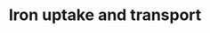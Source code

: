 ---
annotations:
- type: Pathway Ontology
  value: iron transport pathway
authors:
- Mkutmon
- DeSl
- Egonw
description: 'The transport of iron between cells is mediated by transferrin. However,
  iron can also enter and leave cells not only by itself, but also in the form of
  heme and siderophores. When entering the cell via the main path (by transferrin
  endocytosis), its goal is not the (still elusive) chelated iron pool in the cytosol
  nor the lysosomes but the mitochondria, where heme is synthesized and iron-sulfur
  clusters are assembled (Kurz et al,2008, Hower et al 2009, Richardson et al 2010).Original
  Pathway at Reactome: http://www.reactome.org/PathwayBrowser/#DB=gk_current&FOCUS_SPECIES_ID=48887&FOCUS_PATHWAY_ID=917937'
last-edited: 2019-01-13
organisms:
- Bos taurus
redirect_from:
- /index.php/Pathway:WP3217
- /instance/WP3217
schema-jsonld:
- '@context': https://schema.org/
  '@id': https://wikipathways.github.io/pathways/WP3217.html
  '@type': Dataset
  creator:
    '@type': Organization
    name: WikiPathways
  description: 'The transport of iron between cells is mediated by transferrin. However,
    iron can also enter and leave cells not only by itself, but also in the form of
    heme and siderophores. When entering the cell via the main path (by transferrin
    endocytosis), its goal is not the (still elusive) chelated iron pool in the cytosol
    nor the lysosomes but the mitochondria, where heme is synthesized and iron-sulfur
    clusters are assembled (Kurz et al,2008, Hower et al 2009, Richardson et al 2010).Original
    Pathway at Reactome: http://www.reactome.org/PathwayBrowser/#DB=gk_current&FOCUS_SPECIES_ID=48887&FOCUS_PATHWAY_ID=917937'
  keywords:
  - HTR3D
  - e-
  - ATP6V0B
  - ATP2A1-3
  - Cu2+
  - CLCN1/2/KA/KB
  - FXYD6
  - holoTF
  - CYBRD1:Heme
  - TF:TFRC dimer
  - RAF1:SGK:TSC22D3:WPP
  - TTYH1-3
  - ATP1B2
  - ATP2B1-4
  - ATP6V0A4
  - ATP12A
  - BV
  - BESTs
  - ATP1A2
  - ATP7A
  - 2GABRA:2GABRB:GABRG:GABA
  - ATP4B
  - ATP6V1C1
  - TF:TFRC
  - TTYH2/3
  - GABRA6
  - OSTM1
  - UNC79
  - Li+
  - Fe2+
  - ATP6V1G2
  - SLC11A2
  - ATP1A4
  - ATP6V0E1
  - SLC9B2
  - SCNN1B
  - Gly [extracellular
  - Cu2+ [plasma
  - ATP4A/12A:ATP4B
  - GLRA:GLRB:Gly
  - RYR3
  - CLCN2
  - ATP6V1E1
  - ATP6V1B2
  - ATP2C2
  - ATP6V0C
  - GABRA4
  - NEDD4L
  - SLC46A1
  - GABA [extracellular
  - ATP2C1
  - GABRG2
  - RYR1
  - ATP1A1
  - RAF1
  - GABRR pentamer:GABA
  - Fe3+ [endosome
  - Ub
  - TCIRG1
  - ASIC5
  - CO
  - SCNN1D
  - PPi
  - SGK2
  - TFRC
  - CLCN3
  - Urate
  - HCO3-
  - heme
  - ATP1A3
  - Fe3+ [extracellular
  - WNKs
  - ATP4A
  - ATP6V1D
  - ASIC4
  - GABRA5
  - AMP
  - ATP6V1C2
  - RYR2
  - SLC9B1/C2
  - HMOX1/2
  - holoTF:TFRC dimer
  - SLC40A1
  - NAADP
  - BSND
  - ATP
  - H+ [extracellular
  - Fe3+
  - ADP
  - holoTF:TFRC
  - heme [plasma
  - FLVCR1
  - CYBRD1
  - ARHGEF9
  - HTR3E
  - TF
  - ABCG2
  - CLIC2
  - HEPH
  - HTR3A
  - FXYD1
  - FTL [cytosol]
  - ATP6V1A
  - MTP1:CP:6Cu2+
  - CLCNKA [plasma
  - NADPH
  - GABRR2
  - ATP6V0D1
  - ATP6V0E2
  - CLCNKB [plasma
  - SCNN1G
  - HTR3:5HT
  - GABRG3 [plasma
  - GABRA3
  - IV
  - CLCN7:OSTM1
  - ANOs
  - SGK3 [cytosol]
  - ATP6V1H
  - amiloride
  - polymer:TRDN:junctin
  - ASIC1
  - NALCN
  - GABRA2
  - CP
  - HTR3B
  - P-type ATPases type
  - SCNN channels
  - SLC17A3
  - GABRB3
  - SCNN1A
  - GLRB
  - FeHM
  - NSAID
  - Pi
  - TRDN
  - K+
  - SLC9C1
  - Ca2+
  - HTR3C [plasma
  - NADP+
  - STEAP3
  - GABRB2
  - ATP7B
  - NALCN:UNC79:UNC80
  - Cu2+ [extracellular
  - GABRB1
  - ATP6V1F [cytosol]
  - ATP6V1E2
  - GABRR1
  - ASIC trimer:H+
  - Mg2+ [Golgi
  - WWP1
  - GABRR3 [plasma
  - H+
  - ATP1B1
  - ATP6V1B1
  - TPCN1/2
  - 5HT [extracellular
  - '[cytosol]'
  - SGK1
  - O2
  - Ferritin Complex
  - Ub-SCNN channels
  - FXYD4 [plasma
  - FXYD3
  - ATP2C1/2:Mg2+
  - MCOLN1
  - FTH1(2-183)
  - ASIC2 [plasma
  - ATP6V0A1
  - membrane]
  - ACCN3
  - ATP6V0A2
  - FXYD2
  - region]
  - H2O
  - TSC22D3
  - UNC80
  - FXYD7
  - ATP6V1G3
  - ATP6V1G1
  - GABRA1
  - ABCG2 dimer
  - ATP1A:ATP1B:FXYD
  - MTP1:HEPH:6Cu2+
  - CLCN4/5/6
  - Na+
  - V-ATPase
  - Cl-
  - ATP1B3
  - CLCN7
  - RYR tetramer:CASQ
  - CLCN1
  - TFRC dimer
  - ATP6V0D2
  - APLs
  license: CC0
  name: Iron uptake and transport
seo: CreativeWork
title: Iron uptake and transport
wpid: WP3217
---